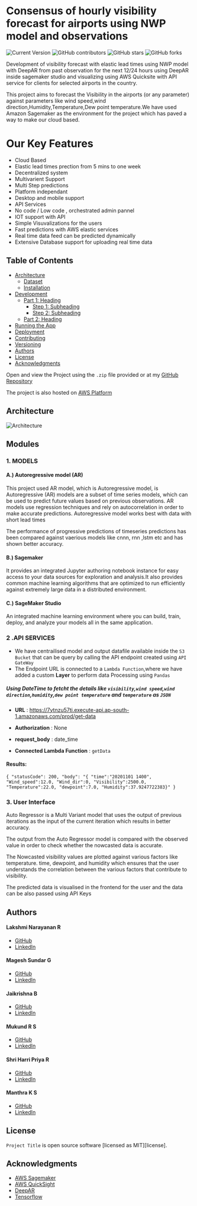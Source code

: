 # Consensus of hourly visibility forecast for airports using NWP model and observations


![Current Version](https://img.shields.io/badge/version-v0.1-blue)
![GitHub contributors](https://img.shields.io/github/contributors/Narayanan5-code/SIH_2022)
![GitHub stars](https://img.shields.io/github/stars/Narayanan5-code/SIH_2022?style=social)
![GitHub forks](https://img.shields.io/github/forks/Narayanan5-code/SIH_2022?style=social)


Development of visibility forecast with elastic lead times using NWP model with DeepAR from past observation for the next 12/24 hours using DeepAR inside sagemaker studio and visualizing using AWS Quicksite with API service for clients for selected airports in the country.

This project aims to forecast the Visibility in the airports (or any parameter) against parameters like wind speed,wind direction,Humidity,Temperature,Dew point temperature.We have used Amazon Sagemaker as the environment for the project which has paved a way to make  our cloud based.

# Our Key Features 
* Cloud Based 
* Elastic lead times prection from 5 mins to one week 
* Decentralized system
* Multivarient Support 
* Multi Step predictions 
* Platform independant 
* Desktop and mobile support
* API Services 
* No code / Low code , orchestrated admin pannel 
* IOT support with API
* Simple Visuvalizations for the users 
* Fast predictions with AWS elastic services
* Real time data feed can be predicted dynamically 
* Extensive Database support for uploading real time data


## Table of Contents
- [Architecture](#Architecture)
	- [Dataset](#tools-required)
	- [Installation](#installation)
- [Development](#development)
    - [Part 1: Heading](#part-1-heading)
	  - [Step 1: Subheading](#step-1-subheading)
	  - [Step 2: Subheading](#step-2-subheading)
	- [Part 2: Heading](#part-2-heading)
- [Running the App](#running-the-app)
- [Deployment](#deployment)
- [Contributing](#contributing)
- [Versioning](#versioning)
- [Authors](#authors)
- [License](#license)
- [Acknowledgments](#acknowledgments)

Open and view the Project using the `.zip` file provided or at my [GitHub Repository](https://github.com/Narayanan5-code/SIH_2022)

The project is also hosted on [AWS Platform](https://ap-south-1.quicksight.aws.amazon.com/sn/accounts/757776451407/dashboards/a647f449-e6c2-4fcc-b7cb-ad6f2e968665?directory_alias=airport-visibility-prediction )


## Architecture 

![Architecture](https://github.com/Narayanan5-code/SIH_2022/blob/main/src/images/system-arch.png)

## Modules

### 1. MODELS

#### A.) Autoregressive model (AR)
This project used AR model, which is Autoregressive model, is Autoregressive (AR) models are a subset of time series models, which can be used to predict future values based on previous observations. 
AR models use regression techniques and rely on autocorrelation in order to make accurate predictions.
Autoregressive model works best with data with short lead times

The performance of progressive predictions of timeseries predictions has been compared against vaerious models like cnnn, rnn ,lstm etc and has shown better accuracy.

#### B.) Sagemaker 
It provides an integrated Jupyter authoring notebook instance for easy access to your data sources for exploration and analysis.It also provides common machine learning algorithms that are optimized to run efficiently against extremely large data in a distributed environment. 

#### C.) SageMaker Studio
An integrated machine learning environment where you can build, train, deploy, and analyze your models all in the same application.

### 2 .API SERVICES

- We have centrailised model and output datafile available inside the `S3 Bucket` that can be query by calling the API endpoint created using `API GateWay`
- The Endpoint URL is connected to a `Lambda Function`,where we have added a custom **Layer** to perform data Processing using `Pandas` 

 ##### Using DateTime to fetcht the details like `visibility`,`wind speed`,`wind direction`,`humidity`,`dew point temperature` and `temperature` as `JSON`

- **URL** : https://7ytnzu57ti.execute-api.ap-south-1.amazonaws.com/prod/get-data

- **Authorization** : None 

- **request_body** : date_time

- **Connected Lambda Function** : `getData`

#### Results:

`{
    "statusCode": 200,
    "body": "{
    "time":"20201101 1400", 
    "Wind_speed":12.0,
    "Wind_dir":0,
    "Visibility":2500.0,
    "Temperature":22.0,
    "dewpoint":7.0,
    "Humidity":37.9247722383}"
}`


### 3. User Interface

Auto Regressor is a Multi Variant model that uses the output of
previous iterations as the input of the current iteration which results in
better accuracy.

The output from the Auto Regressor model is compared with the
observed value in order to check whether the nowcasted data is
accurate.

The Nowcasted visibility values are plotted against various factors like
temperature. time, dewpoint, and humidity which ensures that the user
understands the correlation between the various factors that
contribute to visibility.

The predicted data is visualised in the frontend for the user and the
data can be also passed using API Keys



## Authors

#### Lakshmi Narayanan R
* [GitHub](https://github.com/Narayanan5-code)
* [LinkedIn](https://www.linkedin.com/in/lakshmi-narayanan-r/)

#### Magesh Sundar G
* [GitHub](https://github.com/magesh-sundar)
* [LinkedIn](https://www.linkedin.com/in/mageshsundarg/)

#### Jaikrishna B
* [GitHub](https://github.com/jaikrish2402)
* [LinkedIn](https://www.linkedin.com/in/jaikrishna2402/)

#### Mukund R S
* [GitHub](https://github.com/mukund-9652)
* [LinkedIn](https://www.linkedin.com/in/mukundrs/)

#### Shri Harri Priya R
* [GitHub](https://github.com/rshriharripriya)
* [LinkedIn](https://www.linkedin.com/in/rshriharripriya/)

#### Manthra K S
* [GitHub](https://github.com/Manthra25)
* [LinkedIn](https://www.linkedin.com/in/manthra-k-s-6ab632205/)

## License

`Project Title` is open source software [licensed as MIT][license].

## Acknowledgments

* [AWS Sagemaker](https://github.com/aws/amazon-sagemaker-examples)
* [AWS QuickSight](https://docs.aws.amazon.com/quicksight/index.html)
* [DeepAR](https://docs.aws.amazon.com/sagemaker/latest/dg/deepar.html)
* [Tensorflow](https://www.tensorflow.org/learn)

